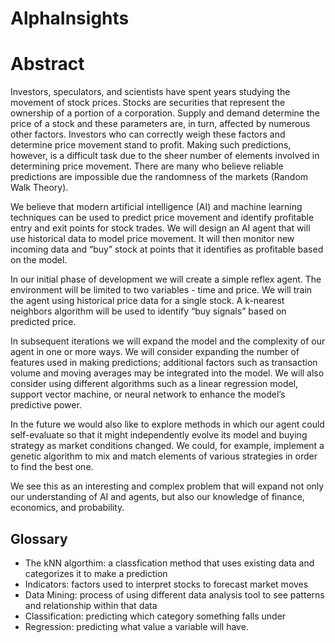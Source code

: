 # AlphaInsights

# Abstract 

Investors, speculators, and scientists have spent years studying the movement of stock prices. Stocks are securities that represent the ownership of a portion of a corporation. Supply and demand determine the price of a stock and these parameters are, in turn, affected by numerous other factors. Investors who can correctly weigh these factors and determine price movement stand to profit. Making such predictions, however, is a difficult task due to the sheer number of elements involved in determining price movement. There are many who believe reliable predictions are impossible due the randomness of the markets (Random Walk Theory). 

We believe that modern artificial intelligence (AI) and machine learning techniques can be used to predict price movement and identify profitable entry and exit points for stock trades. We will design an AI agent that will use historical data to model price movement. It will then monitor new incoming data and “buy” stock at points that it identifies as profitable based on the model. 

In our initial phase of development we will create a simple reflex agent. The environment will be limited to two variables - time and price. We will train the agent using historical price data for a single stock. A k-nearest neighbors algorithm will be used to identify “buy signals” based on predicted price. 

In subsequent iterations we will expand the model and the complexity of our agent in one or more ways. We will consider expanding the number of features used in making predictions; additional factors such as transaction volume and moving averages may be integrated into the model. We will also consider using different algorithms such as a linear regression model, support vector machine, or neural network to enhance the model’s predictive power. 
 
In the future we would also like to explore methods in which our agent could self-evaluate so that it might independently evolve its model and buying strategy as market conditions changed. We could, for example, implement a genetic algorithm to mix and match elements of various strategies in order to find the best one. 

We see this as an interesting and complex problem that will expand not only our understanding of AI and agents, but also our knowledge of finance, economics, and probability. 

## Glossary
* The kNN algorthim: a classfication method that uses existing data and categorizes it to make a prediction
* Indicators: factors used to interpret stocks to forecast market moves
* Data Mining: process of using different data analysis tool to see patterns and relationship within that data
* Classification: predicting which category something falls under 
* Regression: predicting what value a variable will have.
